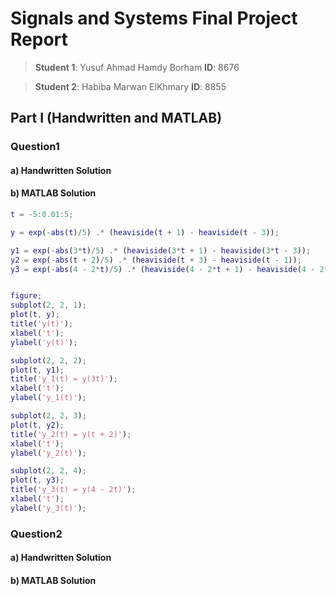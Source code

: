 # Signals and Systems Final Project Report

> **Student 1**: Yusuf Ahmad Hamdy Borham  **ID**: 8676

> **Student 2**: Habiba Marwan ElKhmary **ID**: 8855

## Part I (Handwritten and MATLAB)

### Question1 

#### a) Handwritten Solution

#### b) MATLAB Solution

```matlab
t = -5:0.01:5;  

y = exp(-abs(t)/5) .* (heaviside(t + 1) - heaviside(t - 3));

y1 = exp(-abs(3*t)/5) .* (heaviside(3*t + 1) - heaviside(3*t - 3));   
y2 = exp(-abs(t + 2)/5) .* (heaviside(t + 3) - heaviside(t - 1));    
y3 = exp(-abs(4 - 2*t)/5) .* (heaviside(4 - 2*t + 1) - heaviside(4 - 2*t - 3)); 


figure;
subplot(2, 2, 1);
plot(t, y);
title('y(t)');
xlabel('t');
ylabel('y(t)');

subplot(2, 2, 2);
plot(t, y1);
title('y_1(t) = y(3t)');
xlabel('t');
ylabel('y_1(t)');

subplot(2, 2, 3);
plot(t, y2);
title('y_2(t) = y(t + 2)');
xlabel('t');
ylabel('y_2(t)');

subplot(2, 2, 4);
plot(t, y3);
title('y_3(t) = y(4 - 2t)');
xlabel('t');
ylabel('y_3(t)');
```

### Question2

#### a) Handwritten Solution

#### b) MATLAB Solution

```matlab
